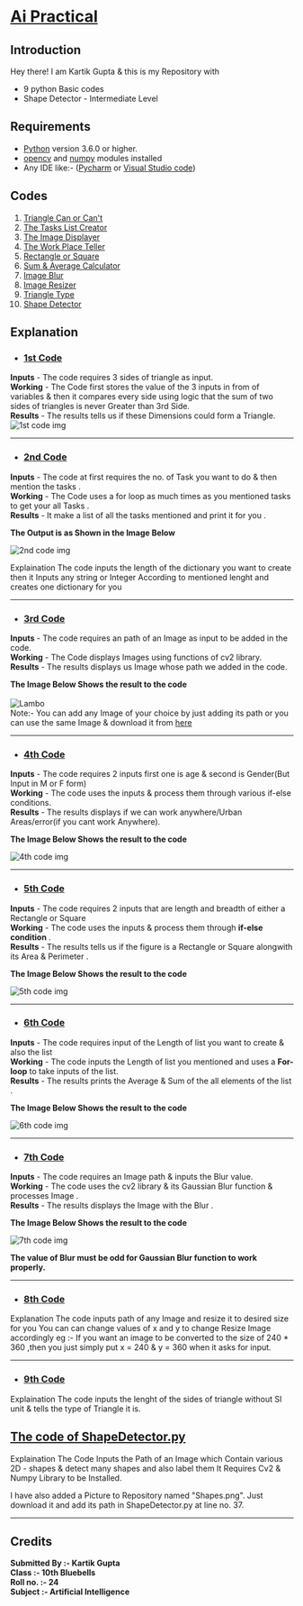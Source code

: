 
# <ins>Ai Practical </ins>


## **Introduction** # 
Hey there!
I am Kartik Gupta & this is my Repository with 
* 9 python Basic codes  
* Shape Detector - Intermediate Level

## **Requirements** #
* [Python](https://www.python.org/downloads/) version 3.6.0 or higher.
* [opencv](https://opencv.org/releases/) and [numpy](https://numpy.org/install/) modules installed
* Any IDE like:- ([Pycharm](https://www.jetbrains.com/pycharm/download/) or [Visual Studio code](https://code.visualstudio.com/download))

## **Codes** ##
1. [Triangle Can or Can't](1.py)
2. [The Tasks List Creator](2.py)
3. [The Image Displayer](3.py)
4. [The Work Place Teller](4.py)
5. [Rectangle or Square](5.py)
6. [Sum & Average Calculator](6.py)
7. [Image Blur](7.py)
8. [Image Resizer](8.py)
9. [Triangle Type](9.py)
10. [Shape Detector](ShapeDetector.py)

## **Explanation** ##
* ###  [1st Code](1.py)
**Inputs** - The code requires 3 sides of triangle as input. <br />
**Working** - The Code first stores the value of the 3 inputs in from of variables & then it compares every side using logic that the sum of two sides of triangles is never Greater than 3rd Side. 
<br />**Results** - The results tells us if these Dimensions could form a Triangle.<br />
![1st code img](https://user-images.githubusercontent.com/81790487/114462454-ae1cfb00-9c00-11eb-8b94-d71aad393f5f.PNG)
***
* ### [2nd Code](2.py)
**Inputs** - The code at first requires the no. of Task you want to do & then mention the tasks . <br />
**Working** - The Code uses a for loop as much times as you mentioned tasks to get your all Tasks . 
<br />**Results** - It make a list of all the tasks mentioned and print it for you .<br />

__The Output is as Shown in the Image Below__

![2nd code img](https://user-images.githubusercontent.com/81790487/114575148-862ca680-9c97-11eb-8554-203c502b558d.PNG)


Explaination The code inputs the length of the dictionary you want to create then it Inputs any string or Integer According to mentioned lenght and creates one dictionary for you
***
* ### [3rd Code](3.py)
**Inputs** - The code requires an path of an Image as input to be added in the code. <br />
**Working** - The Code displays Images using functions of cv2 library. <br /> 
**Results** - The results displays us Image whose path we added in the code. <br />

__The Image Below Shows the result to the code__<br />  
![Lambo](https://user-images.githubusercontent.com/81790487/114567451-e2d89300-9c90-11eb-995a-0522d90ee4e4.jpg)<br />
Note:- You can add any Image of your choice by just adding its path or you can use the same Image & download it from [here](https://raw.githubusercontent.com/guptakartik0235/AI_Practical/main/lambo.jpg)  


***
* ### [4th Code](4.py)
**Inputs** - The code requires 2 inputs first one is age & second is Gender(But Input in M or F form) <br />
**Working** - The code uses the inputs & process them through various if-else conditions. <br /> 
**Results** - The results displays if we can work anywhere/Urban Areas/error(if you cant work Anywhere). <br />

__The Image Below Shows the result to the code__

![4th code img](https://user-images.githubusercontent.com/81790487/114577058-54b4da80-9c99-11eb-9398-9c33d106a86d.PNG)

***
* ### [5th Code](5.py)
**Inputs** - The code requires 2 inputs that are length and breadth of either a Rectangle or Square <br />
**Working** - The code uses the inputs & process them through **if-else condition** . <br /> 
**Results** - The results tells us if the figure is a Rectangle or Square alongwith its Area & Perimeter . <br />

__The Image Below Shows the result to the code__

![5th code img](https://user-images.githubusercontent.com/81790487/114578373-71054700-9c9a-11eb-84d8-b5b3ae937f35.PNG)

***
* ### [6th Code](6.py)
**Inputs** - The code requires input of the Length of list you want to create & also the list  <br />
**Working** - The code inputs the Length of list you mentioned and uses a **For-loop** to take inputs of the list. <br /> 
**Results** - The results prints the Average & Sum of the all elements of the list  . <br />

__The Image Below Shows the result to the code__

![6th code img](https://user-images.githubusercontent.com/81790487/114579410-73b46c00-9c9b-11eb-8ea1-6bf085c5a0e3.PNG)

***
* ### [7th Code](7.py)
**Inputs** - The code requires an Image path & inputs the Blur value. <br />
**Working** - The code uses the cv2 library & its Gaussian Blur function & processes Image . <br /> 
**Results** - The results displays the Image with the Blur . <br />

__The Image Below Shows the result to the code__

![7th code img](https://user-images.githubusercontent.com/81790487/114583886-aeb89e80-9c9f-11eb-9c5b-70a6fa3c8613.PNG)

**The value of Blur must be odd for Gaussian Blur function to work properly.**
***
* ### [8th Code](8.py)

Explanation The code inputs path of any Image and resize it to desired size for you You can can change values of x and y to change Resize Image accordingly eg :- If you want an image to be converted to the size of 240 * 360 ,then you just simply put x = 240 & y = 360 when it asks for input.
***
* ### [9th Code](9.py)

Explaination The code inputs the lenght of the sides of triangle without SI unit & tells the type of Triangle it is.

## **[The code of ShapeDetector.py](ShapeDetector.py)** ##

Explaination The Code Inputs the Path of an Image which Contain various 2D - shapes & detect many shapes and also label them It Requires Cv2 & Numpy Library to be Installed.

I have also added a Picture to Repository named "Shapes.png". Just download it and add its path in ShapeDetector.py at line no. 37.
***
 ## **Credits**  ## 
__Submitted By :- Kartik Gupta <br />
  Class :- 10th Bluebells <br />
  Roll no. :- 24 <br />
  Subject :- Artificial Intelligence <br />__
